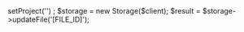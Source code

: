<?php

use Appwrite\Client;
use Appwrite\Services\Storage;

$client = new Client();

$client
    ->setProject('')
;

$storage = new Storage($client);

$result = $storage->updateFile('[FILE_ID]');